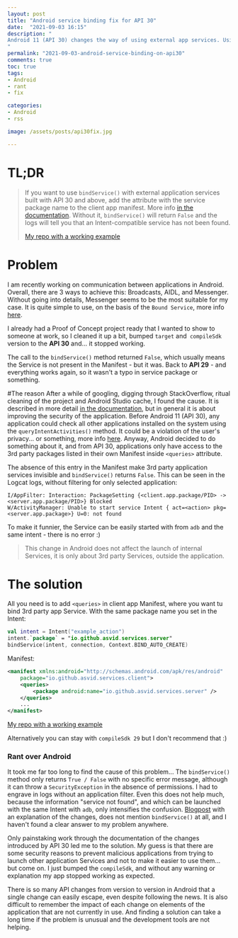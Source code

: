 ```yaml
---
layout: post 
title: "Android service binding fix for API 30"
date:  "2021-09-03 16:15"
description: "
Android 11 (API 30) changes the way of using external app services. Using `compileSdk 30` and above, without additional Manifest entry the `bindService()` method will always return `False`, even if with `compileSdk 29` the app will work perfectly. I want to share solution of this problem after WAY TOO LONG time I spent on searching it...
"
permalink: "2021-09-03-android-service-binding-on-api30"
comments: true 
toc: true 
tags:
- Android
- rant
- fix

categories:
- Android
- rss

image: /assets/posts/api30fix.jpg

---
```

# TL;DR
> If you want to use `bindService()` with external application services built with API 30 and above, add the <queries> attribute with the service package name to the client app manifest. More info [in the documentation](https://developer.android.com/training/package-visibility/declaring). Without it, `bindService()` will return `False` and the logs will tell you that an Intent-compatible service has not been found.
>
> [My repo with a working example](https://github.com/asvid/Android-Services-Sandbox)

# Problem
I am recently working on communication between applications in Android. Overall, there are 3 ways to achieve this: Broadcasts, AIDL, and Messenger. Without going into details, Messenger seems to be the most suitable for my case. It is quite simple to use, on the basis of the `Bound Service`, more info [here](https://developer.android.com/guide/components/bound-services#Messenger).

I already had a Proof of Concept project ready that I wanted to show to someone at work, so I cleaned it up a bit, bumped `target` and` compileSdk` version to the **API 30** and... it stopped working.

The call to the `bindService()` method returned `False`, which usually means the Service is not present in the Manifest - but it was. Back to **API 29** - and everything works again, so it wasn't a typo in service package or something.

#The reason
After a while of googling, digging through StackOverflow, ritual cleaning of the project and Android Studio cache, I found the cause. It is described in more detail [in the documentation](https://developer.android.com/training/package-visibility), but in general it is about improving the security of the application. Before Android 11 (API 30), any application could check all other applications installed on the system using the `queryIntentActivities()` method. It could be a violation of the user's privacy... or something, more info [here](https://medium.com/androiddevelopers/package-visibility-in-android-11-cc857f221cd9). Anyway, Android decided to do something about it, and from API 30, applications only have access to the 3rd party packages listed in their own Manifest inside `<queries>` attribute.

The absence of this entry in the Manifest make 3rd party application services invisible and `bindService()` returns `False`. This can be seen in the Logcat logs, without filtering for only selected application:
```
I/AppFilter: Interaction: PackageSetting {<client.app.package/PID> -> <server.app.package/PID>} Blocked
W/ActivityManager: Unable to start service Intent { act=<action> pkg=<server.app.package>} U=0: not found
```

To make it funnier, the Service can be easily started with from `adb` and the same intent - there is no error :)

> This change in Android does not affect the launch of internal Services, it is only about 3rd party Services, outside the application.

# The solution
All you need is to add `<queries>` in client app Manifest, where you want tu bind 3rd party app Service. With the same package name you set in the Intent:
```kotlin
val intent = Intent("example_action")
intent.`package` = "io.github.asvid.services.server"
bindService(intent, connection, Context.BIND_AUTO_CREATE)
```
Manifest:
```xml
<manifest xmlns:android="http://schemas.android.com/apk/res/android"
    package="io.github.asvid.services.client">
    <queries>
        <package android:name="io.github.asvid.services.server" />
    </queries>
	...
</manifest>
```

[My repo with a working example](https://github.com/asvid/Android-Services-Sandbox)

Alternatively you can stay with `compileSdk 29` but I don't recommend that :)

### Rant over Android
It took me far too long to find the cause of this problem... The `bindService()` method only returns `True / False` with no specific error message, although it can throw a `SecurityException` in the absence of permissions. I had to engrave in logs without an application filter. Even this does not help much, because the information "service not found", and which can be launched with the same Intent with `adb`, only intensifies the confusion. [Blogpost](https://medium.com/androiddevelopers/package-visibility-in-android-11-cc857f221cd9) with an explanation of the changes, does not mention `bindService()` at all, and I haven't found a clear answer to my problem anywhere.

Only painstaking work through the documentation of the changes introduced by API 30 led me to the solution. My guess is that there are some security reasons to prevent malicious applications from trying to launch other application Services and not to make it easier to use them... but come on. I just bumped the `compileSdk`, and without any warning or explanation my app stopped working as expected.

There is so many API changes from version to version in Android that a single change can easily escape, even despite following the news. It is also difficult to remember the impact of each change on elements of the application that are not currently in use. And finding a solution can take a long time if the problem is unusual and the development tools are not helping.
